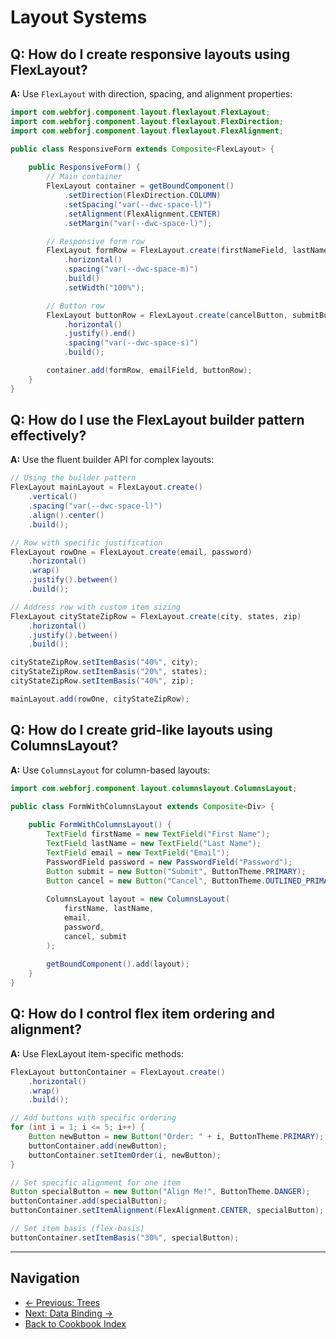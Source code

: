 # Layout Systems

## Q: How do I create responsive layouts using FlexLayout?

**A:** Use `FlexLayout` with direction, spacing, and alignment properties:

```java
import com.webforj.component.layout.flexlayout.FlexLayout;
import com.webforj.component.layout.flexlayout.FlexDirection;
import com.webforj.component.layout.flexlayout.FlexAlignment;

public class ResponsiveForm extends Composite<FlexLayout> {
    
    public ResponsiveForm() {
        // Main container
        FlexLayout container = getBoundComponent()
            .setDirection(FlexDirection.COLUMN)
            .setSpacing("var(--dwc-space-l)")
            .setAlignment(FlexAlignment.CENTER)
            .setMargin("var(--dwc-space-l)");

        // Responsive form row
        FlexLayout formRow = FlexLayout.create(firstNameField, lastNameField)
            .horizontal()
            .spacing("var(--dwc-space-m)")
            .build()
            .setWidth("100%");

        // Button row
        FlexLayout buttonRow = FlexLayout.create(cancelButton, submitButton)
            .horizontal()
            .justify().end()
            .spacing("var(--dwc-space-s)")
            .build();

        container.add(formRow, emailField, buttonRow);
    }
}
```

## Q: How do I use the FlexLayout builder pattern effectively?

**A:** Use the fluent builder API for complex layouts:

```java
// Using the builder pattern
FlexLayout mainLayout = FlexLayout.create()
    .vertical()
    .spacing("var(--dwc-space-l)")
    .align().center()
    .build();

// Row with specific justification
FlexLayout rowOne = FlexLayout.create(email, password)
    .horizontal()
    .wrap()
    .justify().between()
    .build();

// Address row with custom item sizing
FlexLayout cityStateZipRow = FlexLayout.create(city, states, zip)
    .horizontal()
    .justify().between()
    .build();

cityStateZipRow.setItemBasis("40%", city);
cityStateZipRow.setItemBasis("20%", states);
cityStateZipRow.setItemBasis("40%", zip);

mainLayout.add(rowOne, cityStateZipRow);
```

## Q: How do I create grid-like layouts using ColumnsLayout?

**A:** Use `ColumnsLayout` for column-based layouts:

```java
import com.webforj.component.layout.columnslayout.ColumnsLayout;

public class FormWithColumnsLayout extends Composite<Div> {
    
    public FormWithColumnsLayout() {
        TextField firstName = new TextField("First Name");
        TextField lastName = new TextField("Last Name");
        TextField email = new TextField("Email");
        PasswordField password = new PasswordField("Password");
        Button submit = new Button("Submit", ButtonTheme.PRIMARY);
        Button cancel = new Button("Cancel", ButtonTheme.OUTLINED_PRIMARY);
        
        ColumnsLayout layout = new ColumnsLayout(
            firstName, lastName,
            email,
            password,
            cancel, submit
        );
        
        getBoundComponent().add(layout);
    }
}
```

## Q: How do I control flex item ordering and alignment?

**A:** Use FlexLayout item-specific methods:

```java
FlexLayout buttonContainer = FlexLayout.create()
    .horizontal()
    .wrap()
    .build();

// Add buttons with specific ordering
for (int i = 1; i <= 5; i++) {
    Button newButton = new Button("Order: " + i, ButtonTheme.PRIMARY);
    buttonContainer.add(newButton);
    buttonContainer.setItemOrder(i, newButton);
}

// Set specific alignment for one item
Button specialButton = new Button("Align Me!", ButtonTheme.DANGER);
buttonContainer.add(specialButton);
buttonContainer.setItemAlignment(FlexAlignment.CENTER, specialButton);

// Set item basis (flex-basis)
buttonContainer.setItemBasis("30%", specialButton);
```

---

## Navigation

- [← Previous: Trees](../components/06-trees.md)
- [Next: Data Binding →](../data-handling/01-data-binding.md)
- [Back to Cookbook Index](../00-index.md)